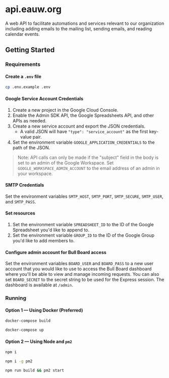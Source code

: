 ﻿# api.eauw.org

A web API to facilitate automations and services relevant to our organization including adding emails to the mailing list, sending emails, and reading calendar events.

## Getting Started

### Requirements

#### Create a `.env` file

```sh
cp .env.example .env
```

#### Google Service Account Credentials

1. Create a new project in the Google Cloud Console.
2. Enable the Admin SDK API, the Google Spreadsheets API, and other APIs as needed.
3. Create a new service account and export the JSON credentials.
   - A valid JSON will have `"type": "service_account"` as the first key-value pair.
4. Set the environment variable `GOOGLE_APPLICATION_CREDENTIALS` to the path of the JSON.

> Note: API calls can only be made if the "subject" field in the body is set to an admin of the Google Workspace. Set `GOOGLE_WORKSPACE_ADMIN_ACCOUNT` to the email address of an admin in your workspace.

#### SMTP Credentials

Set the environment variables `SMTP_HOST`, `SMTP_PORT`, `SMTP_SECURE`, `SMTP_USER`, and `SMTP_PASS`.

#### Set resources

1. Set the environment variable `SPREADSHEET_ID` to the ID of the Google Spreadsheet you'd like to append to.
2. Set the environment variable `GROUP_ID` to the ID of the Google Group you'd like to add members to.

#### Configure admin account for Bull Board access

Set the environment variables `BOARD_USER` and `BOARD_PASS` to a new user account that you would like to use to access the Bull Board dashboard where you'll be able to view and manage incoming requests. You can also set `BOARD_SECRET` to the secret string to be used for the Express session. The dashboard is available at `/admin`.

### Running

#### Option 1 — Using Docker (Preferred)

```sh
docker-compose build
```

```sh
docker-compose up
```

#### Option 2 — Using Node and `pm2`

```sh
npm i
```

```sh
npm i -g pm2
```

```sh
npm run build && pm2 start
```
